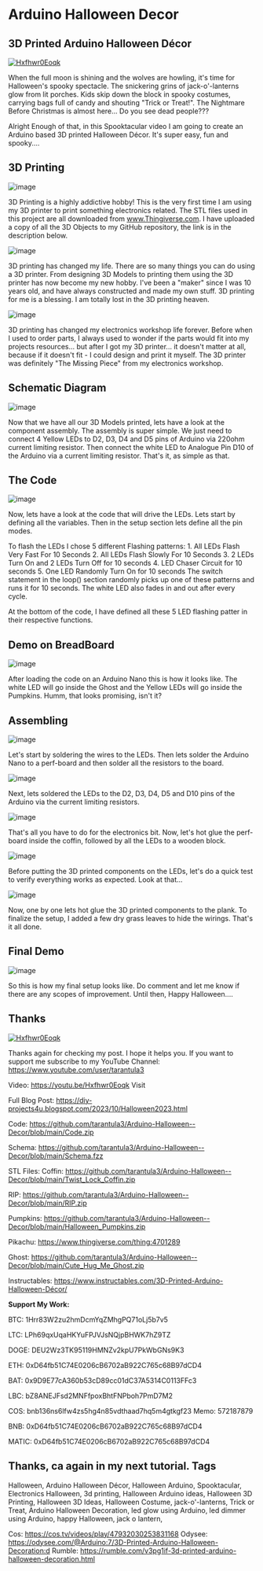 # Arduino Halloween Decor

3D Printed Arduino Halloween Décor 
---------------------------------
[![Hxfhwr0Eoqk](https://i.imgur.com/DDCVjuD.png)](https://youtu.be/Hxfhwr0Eoqk)

When the full moon is shining and the wolves are howling, it's time for Halloween's spooky spectacle. The snickering grins of jack-o'-lanterns glow from lit porches. Kids skip down the block in spooky costumes, carrying bags full of candy and shouting "Trick or Treat!". The Nightmare Before Christmas is almost here...
Do you see dead people???

Alright Enough of that, in this Spooktacular video I am going to create an Arduino based 3D printed Halloween Décor.
It's super easy, fun and spooky....


3D Printing 
-----------
![image](https://blogger.googleusercontent.com/img/b/R29vZ2xl/AVvXsEhoKJkcm6gxSypdYdQS9YZp7ufNiU_i-wLdQo3tUBUR9Odynym9QU7As03wcqw_26o5_ImIFnrwgYTO-xXMKAyce-52fK-zv6GFDTR3PiGUgb5Kw9Fbh7UvFob4fq7_igZu8iw62gIP5WPAyL3KT9jcYuPHjRmOQx9eiO8h_8kjed7Bs8ijjSXUAr2RXIcZ/s1054/1.png)

3D Printing is a highly addictive hobby! This is the very first time I am using my 3D printer to print something electronics related. The STL files used in this project are all downloaded from www.Thingiverse.com. I have uploaded a copy of all the 3D Objects to my GitHub repository, the link is in the description below.

![image](https://blogger.googleusercontent.com/img/b/R29vZ2xl/AVvXsEhMgBkM2CvHgslQwVPNQzwgCo2YpTCOub1Qtkr-Y9K-UiLGiMTnHMbOGfdTW5rGl6ZdSsNwKmwI8p5teVT0ZOLOx-wkt26Yisnz5R6ZL0dbwFREflSDeg07nljRwA3u_3VmrB_JCQgDt6W4O7kjvGyQWvBFHcXJIJfVi5xVo30vNQjgt5SfEOatCf-6xNMt/s1054/2.png)

3D printing has changed my life. There are so many things you can do using a 3D printer. From designing 3D Models to printing them using the 3D printer has now become my new hobby. I've been a "maker" since I was 10 years old, and have always constructed and made my own stuff. 3D printing for me is a blessing. I am totally lost in the 3D printing heaven.

![image](https://blogger.googleusercontent.com/img/b/R29vZ2xl/AVvXsEhwNQrETD5JbqJbtRMpDXjnio30Rd0ZmpzV_cDL4ecLK_K6ryhnsZARhNAdjSnbSwWc9isykZQAThGRj_rxRJSIR9JZyX_Cqk3OmbE7FGPwvJgP2tQ5uapf6Q9qnxdhuhlPtXvmRnO-Ui7ajrqyIBYTcJ1pvphvtZowm3NS8sSz4gbSMeAIYyDQ7Cj9cLQI/s1054/4.png)

3D printing has changed my electronics workshop life forever. Before when I used to order parts, I always used to wonder if the parts would fit into my projects resources... but after I got my 3D printer... it doesn't matter at all, because if it doesn't fit - I could design and print it myself. The 3D printer was definitely "The Missing Piece" from my electronics workshop.


Schematic Diagram
-----------------
![image](https://blogger.googleusercontent.com/img/b/R29vZ2xl/AVvXsEhQ_7vg2T6Im78OhSGpY_N_a760Sw0ParB4L196N4fqjAKmSMGhGSrTFxwyn62aJwWlexnheZcuvjVQIl5k7kiY3pWcLN-s7yHtXxr1Eg0Y7SvjY5aoqaHNuMcoAstO4PMFvDguoG-I-89SpaFxMvbgkfHEdzlDpdOBjlCLogd99yZ7Prz98OJ_rZd4RkPp/s1054/6.png)

Now that we have all our 3D Models printed, lets have a look at the component assembly.
The assembly is super simple. We just need to connect 4 Yellow LEDs to D2, D3, D4 and D5 pins of Arduino via 220ohm current limiting resistor.
Then connect the white LED to Analogue Pin D10 of the Arduino via a current limiting resistor.
That's it, as simple as that.


The Code
--------
![image](https://blogger.googleusercontent.com/img/b/R29vZ2xl/AVvXsEjVRrexu1y3ggiRuKuyDwksS-PAcHzwdPbJ-NsUF5plGCn4wodx45qjVx8Xrpf0lRjAuZIx08hQV3ND2khN_BixCIpqXET0aUgEvhDad8kkDbkQ6tRrJzSeKIP19uPrazpITbMD5WimBq7wAmbOvncbhIPPC0IMz0emap59mLqyJViA56YvbeuX6yKGnRjW/s1054/7.png)

Now, lets have a look at the code that will drive the LEDs.
Lets start by defining all the variables. 
Then in the setup section lets define all the pin modes.

To flash the LEDs I chose 5 different Flashing patterns:
	1. All LEDs Flash Very Fast For 10 Seconds
	2. All LEDs Flash Slowly For 10 Seconds
	3. 2 LEDs Turn On and 2 LEDs Turn Off for 10 seconds 
	4. LED Chaser Circuit for 10 seconds
	5. One LED Randomly Turn On for 10 seconds
The switch statement in the loop() section randomly picks up one of these patterns and runs it for 10 seconds. 
The white LED also fades in and out after every cycle.

At the bottom of the code, I have defined all these 5 LED flashing patter in their respective functions.


Demo on BreadBoard
------------------
![image](https://blogger.googleusercontent.com/img/b/R29vZ2xl/AVvXsEhF84VGpgbx5L6a9K5_nhHOpVym4uilsbZd5OzVsHn-4lt0MQLJXvSUhbl9LeNlfBRn-Ws3Fx3x-FmB5TFykWpp9BXHUHxdP3HoHWFZgfiriD4SDuj68WHcqh8Hu46X-hPkiupRlf4tTPD0rKu75-udmJ3-RwLYNWE0aLfE0u0r8WPFhE_n2JCRe9IBeB-P/s1054/8.png)

After loading the code on an Arduino Nano this is how it looks like.
The white LED will go inside the Ghost and the Yellow LEDs will go inside the Pumpkins.
Humm, that looks promising, isn't it?


Assembling 
----------
![image](https://blogger.googleusercontent.com/img/b/R29vZ2xl/AVvXsEgerY7fiR-1dVWsPRGpoeZK_albQqUnSDbrIk9oGZK3D7Unvkr7r9ENrhYxaOoXfPorBOy44-D7LklTTFoA9vHTtniDQV6K31EafEB1hItvdpp3uWIVZFC_sV7Zti1GrWITQ0NeEbzMJkelty13hDrAb78-7KWpLufJxKbPum2KsTzgUmpFY8yL2dTGyAz-/s1054/9.png)

Let's start by soldering the wires to the LEDs.
Then lets solder the Arduino Nano to a perf-board and then solder all the resistors to the board.

![image](https://blogger.googleusercontent.com/img/b/R29vZ2xl/AVvXsEhhmtqraGbKPWM_SYiNprliJxbiskgpaUf4bm7O4TDbQC2BlLKcrlQwHAvZLF4yXxIoXD5L9iOWi5wBsTq1OTPegDDbfRAt_8xthhLvbrphaJXRUgCH5zv_dmg2AIYVQb8rEWDIdSkYkZbxfWfbfc4iBJOtBcPe1yXoaLwAgZaI322yh1rST367bThNYEyf/s1054/11.png)

Next, lets soldered the LEDs to the D2, D3, D4, D5 and D10 pins of the Arduino via the current limiting resistors.

![image](https://blogger.googleusercontent.com/img/b/R29vZ2xl/AVvXsEgNTKYXSAp7ZDB8XvOtHQIlOTc7axC4TuTj2Eoi08UEYWXVZ1401AWS3DSxZUJtIuOy5clYCz32HDnmlvcJ_fAkLThyphenhyphenQpbfof11ie1nGtwDRGw7-UZ8wICDWwM0kIuskhyphenhyphenT9Qs6FrpwY_6MtmqVWpbpWzLG0cV8fTELyF5ivIDbSeCVTNXNthlSec6vSxhR/s1054/12.png)

That's all you have to do for the electronics bit. Now, let's hot glue the perf-board inside the coffin, followed by all the LEDs to a wooden block.

![image](https://blogger.googleusercontent.com/img/b/R29vZ2xl/AVvXsEjk3ABPkd_JzQfq3BQ_ndfbAqhO9LdwfLwt8zkvyHqUsJCrJeEZhFZdXnr-QyLxx2VGAmZ6Lzp8DerskW4q1domEBVz9zcwj0oBUTj-nDq5Vor0glCuksE-EL1knvj6DwaZ37vIH1zWgICbmDgS-LhfGxTzmRXb79GloecIggwBDZv9-9dE3I5-ELBTx6HG/s1054/14.png)

Before putting the 3D printed components on the LEDs, let's do a quick test to verify everything works as expected. Look at that...

![image](https://blogger.googleusercontent.com/img/b/R29vZ2xl/AVvXsEgCFwGBf7wP_bWshO5VGq8TuTCG5cSG2hH99CpuVARRKJTRrdA1luoz0BU2eutNyPfxpsdrevlV_UJ-s6Bdm9cLzipGDlbzSKjnXrSMvLjrM0K8-MnkHF6Bvct4M0pdaMAMMwlI8dD1wpGxysvvtnfi4GEuZODeHBWwQV-SsbqMWk-l85pAo_FVYWP0aki0/s1054/15.png)

Now, one by one lets hot glue the 3D printed components to the plank. To finalize the setup, I added a few dry grass leaves to hide the wirings. That's it all done.


Final Demo
----------
![image](https://blogger.googleusercontent.com/img/b/R29vZ2xl/AVvXsEhO5xgOfipaG7zS5WvodXwjeHxSWUUjGwA4y4-cLKewOYuHxV1lDAVwzTrTR5lbKu74SOr-UM7BHT3HZG34ZwmCNW9RK6dSKJjfPy78b6OdFnjOfPdT04fBzFkYISp7UyrI8-mdw9XuGktp9wWRBKbIE_rc6MQV0w613D8aHJCkKdL8UL_VzCmasAuKLGil/s1054/18.png)

So this is how my final setup looks like.
Do comment and let me know if there are any scopes of improvement. Until then, Happy Halloween....
 

Thanks
------
[![Hxfhwr0Eoqk](https://i.imgur.com/DDCVjuD.png)](https://youtu.be/Hxfhwr0Eoqk)

Thanks again for checking my post. I hope it helps you.
If you want to support me subscribe to my YouTube Channel: https://www.youtube.com/user/tarantula3

Video: https://youtu.be/Hxfhwr0Eoqk Visit 

Full Blog Post:  https://diy-projects4u.blogspot.com/2023/10/Halloween2023.html

Code: https://github.com/tarantula3/Arduino-Halloween--Decor/blob/main/Code.zip  

Schema: https://github.com/tarantula3/Arduino-Halloween--Decor/blob/main/Schema.fzz  



STL Files:
Coffin:  https://github.com/tarantula3/Arduino-Halloween--Decor/blob/main/Twist_Lock_Coffin.zip

RIP:  https://github.com/tarantula3/Arduino-Halloween--Decor/blob/main/RIP.zip

Pumpkins:  https://github.com/tarantula3/Arduino-Halloween--Decor/blob/main/Halloween_Pumpkins.zip

Pikachu:  https://www.thingiverse.com/thing:4701289

Ghost:  https://github.com/tarantula3/Arduino-Halloween--Decor/blob/main/Cute_Hug_Me_Ghost.zip

Instructables: https://www.instructables.com/3D-Printed-Arduino-Halloween-Décor/



**Support My Work:**

BTC:   1Hrr83W2zu2hmDcmYqZMhgPQ71oLj5b7v5

LTC:   LPh69qxUqaHKYuFPJVJsNQjpBHWK7hZ9TZ

DOGE:  DEU2Wz3TK95119HMNZv2kpU7PkWbGNs9K3

ETH:   0xD64fb51C74E0206cB6702aB922C765c68B97dCD4

BAT:   0x9D9E77cA360b53cD89cc01dC37A5314C0113FFc3

LBC:   bZ8ANEJFsd2MNFfpoxBhtFNPboh7PmD7M2

COS:   bnb136ns6lfw4zs5hg4n85vdthaad7hq5m4gtkgf23 Memo: 572187879

BNB:   0xD64fb51C74E0206cB6702aB922C765c68B97dCD4

MATIC: 0xD64fb51C74E0206cB6702aB922C765c68B97dCD4


Thanks, ca again in my next tutorial.
Tags
-----
Halloween, Arduino Halloween Décor,	Halloween Arduino, Spooktacular, Electronics Halloween, 3d printing, Halloween Arduino ideas, Halloween 3D Printing, Halloween 3D Ideas, Halloween Costume, jack-o'-lanterns, Trick or Treat, Arduino Halloween Decoration, led glow using Arduino, led dimmer using Arduino, happy Halloween, jack o lantern,


Cos: https://cos.tv/videos/play/47932030253831168
Odysee: https://odysee.com/@Arduino:7/3D-Printed-Arduino-Halloween-Decoration:d
Rumble: https://rumble.com/v3pg1if-3d-printed-arduino-halloween-decoration.html
